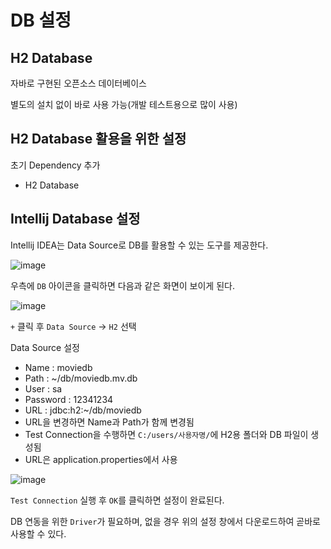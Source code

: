 # DB 설정
## H2 Database
자바로 구현된 오픈소스 데이터베이스

별도의 설치 없이 바로 사용 가능(개발 테스트용으로 많이 사용)

## H2 Database 활용을 위한 설정
초기 Dependency 추가
- H2 Database

## Intellij Database 설정
Intellij IDEA는 Data Source로 DB를 활용할 수 있는 도구를 제공한다.

![image](https://github.com/user-attachments/assets/8fa9c066-8165-4f6e-858b-bfcebc0c1a63)

우측에 ``DB`` 아이콘을 클릭하면 다음과 같은 화면이 보이게 된다.

![image](https://github.com/user-attachments/assets/db61f55c-44fe-4012-8ab2-7cdaab3eb314)

``+`` 클릭 후 ``Data Source`` -> ``H2`` 선택

Data Source 설정
- Name : moviedb
- Path : ~/db/moviedb.mv.db
- User : sa
- Password : 12341234
- URL : jdbc:h2:~/db/moviedb
- URL을 변경하면 Name과 Path가 함께 변경됨
- Test Connection을 수행하면 ``C:/users/사용자명/``에 H2용 폴더와 DB 파일이 생성됨
- URL은 application.properties에서 사용

![image](https://github.com/user-attachments/assets/9c15f832-66c0-4357-b7de-7a6557c2e492)

``Test Connection`` 실행 후 ``OK``를 클릭하면 설정이 완료된다.

DB 연동을 위한 ``Driver``가 필요하며, 없을 경우 위의 설정 창에서 다운로드하여 곧바로 사용할 수 있다.
